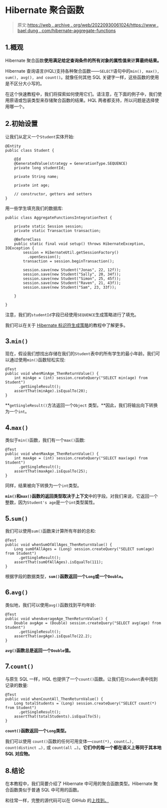 # Hibernate 聚合函数

> 原文:[https://web . archive . org/web/20220930061024/https://www . bael dung . com/hibernate-aggregate-functions](https://web.archive.org/web/20220930061024/https://www.baeldung.com/hibernate-aggregate-functions)

## 1.概观

Hibernate 聚合函数**使用满足给定查询条件的所有对象的属性值来计算最终结果。**

Hibernate 查询语言(HQL)支持各种聚合函数——`SELECT`语句中的`min(), max(), sum(), avg(), and count()`。就像任何其他 SQL 关键字一样，这些函数的使用是不区分大小写的。

在这个快速教程中，我们将探索如何使用它们。请注意，在下面的例子中，我们使用原语或包装类型来存储聚合函数的结果。HQL 两者都支持，所以问题是选择使用哪一个。

## 2.初始设置

让我们从定义一个`Student`实体开始:

```
@Entity
public class Student {

    @Id
    @GeneratedValue(strategy = GenerationType.SEQUENCE)
    private long studentId;

    private String name;

    private int age;

    // constructor, getters and setters
}
```

用一些学生填充我们的数据库:

```
public class AggregateFunctionsIntegrationTest {

    private static Session session;
    private static Transaction transaction;

    @BeforeClass
    public static final void setup() throws HibernateException, IOException {
        session = HibernateUtil.getSessionFactory()
          .openSession();
        transaction = session.beginTransaction();

        session.save(new Student("Jonas", 22, 12f));
        session.save(new Student("Sally", 20, 34f));
        session.save(new Student("Simon", 25, 45f));
        session.save(new Student("Raven", 21, 43f));
        session.save(new Student("Sam", 23, 33f));

    }

}
```

注意，我们的`studentId`字段已经使用`SEQUENCE`生成策略进行了填充。

我们可以在关于 [Hibernate 标识符生成策略](/web/20220526043258/https://www.baeldung.com/hibernate-identifiers)的教程中了解更多。

## 3.`min()`

现在，假设我们想找出存储在我们的`Student`表中的所有学生的最小年龄。我们可以通过使用`min()`函数轻松实现:

```
@Test
public void whenMinAge_ThenReturnValue() {
    int minAge = (int) session.createQuery("SELECT min(age) from Student")
      .getSingleResult();
    assertThat(minAge).isEqualTo(20);
}
```

**`getSingleResult()`方法返回一个`Object` 类型。**因此，我们将输出向下转换为一个`int`。

## 4.`max()`

类似于`min()`函数，我们有一个`max()`函数:

```
@Test
public void whenMaxAge_ThenReturnValue() {
    int maxAge = (int) session.createQuery("SELECT max(age) from Student")
      .getSingleResult();
    assertThat(maxAge).isEqualTo(25);
}
```

同样，结果被向下转换为一个`int`类型。

**`min()`和`max()`函数的返回类型取决于上下文**中的字段。对我们来说，它返回一个整数，因为`Student's age`是一个`int`类型属性。

## 5.`sum()`

我们可以使用`sum()`函数来计算所有年龄的总和:

```
@Test
public void whenSumOfAllAges_ThenReturnValue() {
    Long sumOfAllAges = (Long) session.createQuery("SELECT sum(age) from Student")
      .getSingleResult();
    assertThat(sumOfAllAges).isEqualTo(111);
}
```

根据字段的数据类型，**`sum()`函数返回一个`Long`或一个`Double`。**

## 6.`avg()`

类似地，我们可以使用`avg()`函数找到平均年龄:

```
@Test
public void whenAverageAge_ThenReturnValue() {
    Double avgAge = (Double) session.createQuery("SELECT avg(age) from Student")
      .getSingleResult();
    assertThat(avgAge).isEqualTo(22.2);
}
```

**`avg()`函数总是返回一个`Double`值。**

## 7.`count()`

与原生 SQL 一样，HQL 也提供了一个`count()`函数。让我们在`Student`表中找到记录的数量:

```
@Test
public void whenCountAll_ThenReturnValue() {
    Long totalStudents = (Long) session.createQuery("SELECT count(*) from Student")
      .getSingleResult();
    assertThat(totalStudents).isEqualTo(5);
}
```

**`count()`函数返回一个`Long`类型。**

我们可以使用 `count()`函数的任何可用变体—`count(*), count(…),` `count(distinct …),` 或 `count(all …)`。**它们中的每一个都在语义上等同于其本地 SQL 对应物。**

## 8.结论

在本教程中，我们简要介绍了 Hibernate 中可用的聚合函数类型。Hibernate 聚合函数类似于普通 SQL 中可用的函数。

和往常一样，完整的源代码可以在 GitHub 的[上找到。](https://web.archive.org/web/20220526043258/https://github.com/eugenp/tutorials/tree/master/persistence-modules/hibernate-enterprise)
